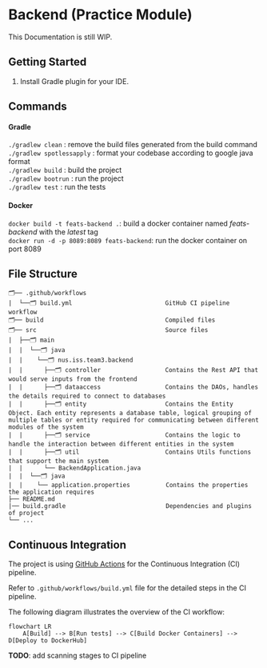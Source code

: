 # Backend (Practice Module)

This Documentation is still WIP.

## Getting Started

1. Install Gradle plugin for your IDE.

## Commands

#### Gradle

`./gradlew clean` : remove the build files generated from the build command  
`./gradlew spotlessapply` : format your codebase according to google java format  
`./gradlew build` : build the project  
`./gradlew bootrun` : run the project  
`./gradlew test` : run the tests

#### Docker

`docker build -t feats-backend .`: build a docker container named *feats-backend* with the *latest* tag  
`docker run -d -p 8089:8089 feats-backend`: run the docker container on port 8089

## File Structure

```
🗂️── .github/workflows     
|  └──🗂️ build.yml                          GitHub CI pipeline workflow  
🗂️── build                                  Compiled files
🗂️── src                                    Source files
|  ├──🗂️ main               
|  |  └──🗂️ java               
|  |    └──🗂️ nus.iss.team3.backend
|  |      ├──🗂️ controller                  Contains the Rest API that would serve inputs from the frontend      
|  |      ├──🗂️ dataaccess                  Contains the DAOs, handles the details required to connect to databases
|  |      ├──🗂️ entity                      Contains the Entity Object. Each entity represents a database table, logical grouping of multiple tables or entity required for communicating between different modules of the system 
|  |      ├──🗂️ service                     Contains the logic to handle the interaction between different entities in the system
|  |      ├──🗂️ util                        Contains Utils functions that support the main system
|  |      └── BackendApplication.java
|  |  └──🗂️ java
|  |    └── application.properties          Contains the properties the application requires
├── README.md
|── build.gradle                            Dependencies and plugins of project       
└── ...
```

## Continuous Integration

The project is using [GitHub Actions](https://docs.github.com/en/actions) for the Continuous Integration (CI) pipeline.

Refer to `.github/workflows/build.yml` file for the detailed steps in the CI pipeline.

The following diagram illustrates the overview of the CI workflow:

```mermaid
flowchart LR
    A[Build] --> B[Run tests] --> C[Build Docker Containers] --> D[Deploy to DockerHub]
```

**TODO**: add scanning stages to CI pipeline
